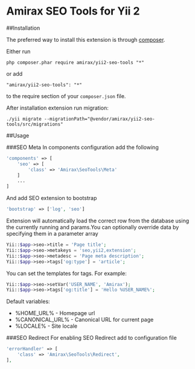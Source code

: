 # Amirax SEO Tools for Yii 2

##Installation

The preferred way to install this extension is through [composer](http://getcomposer.org/download/).

Either run

```
php composer.phar require amirax/yii2-seo-tools "*"
```

or add

```
"amirax/yii2-seo-tools": "*"
```

to the require section of your `composer.json` file.

After installation extension run migration:

```
./yii migrate --migrationPath="@vendor/amirax/yii2-seo-tools/src/migrations"
```

##Usage

###SEO Meta
In components configuration add the following
```php
'components' => [
    'seo' => [
        'class' => 'Amirax\SeoTools\Meta'
    ]
    ...
]
```

And add SEO extension to bootstrap
```php
'bootstrap' => ['log', 'seo']
```

Extension will automatically load the correct row from the database using the currently
running and params.You can optionally override data by specifying them in a parameter array
```php
Yii::$app->seo->title = 'Page title';
Yii::$app->seo->metakeys = 'seo,yii2,extension';
Yii::$app->seo->metadesc = 'Page meta description';
Yii::$app->seo->tags['og:type'] = 'article';
```

You can set the templates for tags. For example:
```php
Yii::$app->seo->setVar('USER_NAME', 'Amirax');
Yii::$app->seo->tags['og:title'] = 'Hello %USER_NAME%';
```

Default variables:
* %HOME_URL%       - Homepage url
* %CANONICAL_URL%  - Canonical URL for current page
* %LOCALE%         - Site locale

###SEO Redirect
For enabling SEO Redirect add to configuration file 
```php
'errorHandler' => [
    'class' => 'Amirax\SeoTools\Redirect',
],
```